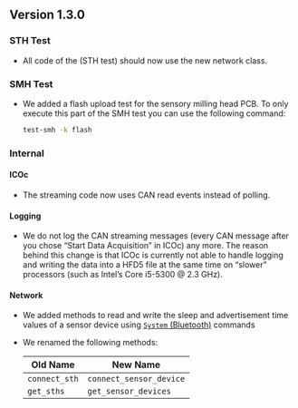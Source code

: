 ## Version 1.3.0

### STH Test

- All code of the (STH test) should now use the new network class.

### SMH Test

- We added a flash upload test for the sensory milling head PCB. To only execute this part of the SMH test you can use the following command:

  ```sh
  test-smh -k flash
  ```

### Internal

#### ICOc

- The streaming code now uses CAN read events instead of polling.

#### Logging

- We do not log the CAN streaming messages (every CAN message after you chose “Start Data Acquisition” in ICOc) any more. The reason behind this change is that ICOc is currently not able to handle logging and writing the data into a HFD5 file at the same time on “slower” processors (such as Intel’s Core i5-5300 @ 2.3 GHz).

#### Network

- We added methods to read and write the sleep and advertisement time values of a sensor device using [`System` (Bluetooth)](https://mytoolit.github.io/Documentation/#command:bluetooth) commands

- We renamed the following methods:

  | Old Name      | New Name                |
  | ------------- | ----------------------- |
  | `connect_sth` | `connect_sensor_device` |
  | `get_sths`    | `get_sensor_devices`    |
